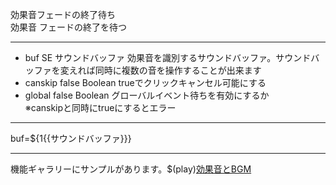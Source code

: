 効果音フェードの終了待ち  
効果音 フェードの終了を待つ

***
- buf		SE	サウンドバッファ	効果音を識別するサウンドバッファ。サウンドバッファを変えれば同時に複数の音を操作することが出来ます
- canskip		false	Boolean	trueでクリックキャンセル可能にする
- global		false	Boolean	グローバルイベント待ちを有効にするか<br/>※canskipと同時にtrueにするとエラー

***
buf=${1{{サウンドバッファ}}}

***
機能ギャラリーにサンプルがあります。$(play)[効果音とBGM](https://famibee.github.io/SKYNovel_gallery/?cur=sound)

